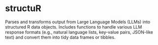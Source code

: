 # structuR
Parses and transforms output from Large Language Models (LLMs) into structured R data objects. Includes functions to handle various LLM response formats (e.g., natural language lists, key-value pairs, JSON-like text) and convert them into tidy data frames or tibbles.

